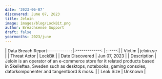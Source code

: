 ```yaml
---
date: '2023-06-07'
discovered: June 07, 2023
title: Jeloin
image: images/blog/LockBit.png
author: Breachsense Support
draft: false
yearmonths: 2023/june
---
```


| Data Breach Report------------:     |:-------------:    | :-----:|
| Victim      | jeloin.se      | 
| Threat Actor      | LockBit      | 
| Date Discovered      | Jun 07, 2023      | 
| Description      | Jeloin is an operator of an e-commerce store for it related products based in Skelleftea, Sweden such as desktops, notebooks, gaming consoles, datorkomponenter and tangentbord & moss.      | 
| Leak Size      | Unknown      | 

